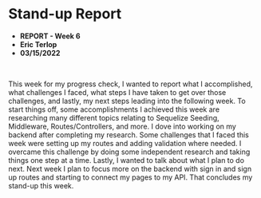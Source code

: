 # Stand-up Report 

* **REPORT - Week 6**
* **Eric Terlop**
* **03/15/2022**

<br>

This week for my progress check, I wanted to report what I accomplished, what challenges I faced, what steps I have taken to get over those challenges, and lastly, my next steps leading into the following week. To start things off, some accomplishments I achieved this week are researching many different topics relating to Sequelize Seeding, Middleware, Routes/Controllers, and more. I dove into working on my backend after completing my research. Some challenges that I faced this week were setting up my routes and adding validation where needed. I overcame this challenge by doing some independent research and taking things one step at a time. Lastly, I wanted to talk about what I plan to do next. Next week I plan to focus more on the backend with sign in and sign up routes and starting to connect my pages to my API. That concludes my stand-up this week.